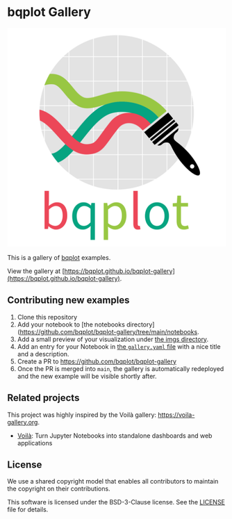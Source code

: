 # bqplot Gallery

![bqplot-logo](./bqplot-logo.svg)

This is a gallery of [bqplot](https://github.com/bqplot/bqplot)
examples.

View the gallery at [https://bqplot.github.io/bqplot-gallery](https://bqplot.github.io/bqplot-gallery).

## Contributing new examples

1. Clone this repository
2. Add your notebook to [the notebooks directory](https://github.com/bqplot/bqplot-gallery/tree/main/notebooks.
3. Add a small preview of your visualization under [the imgs directory](https://github.com/bqplot/bqplot-gallery/tree/main/imgs).
4. Add an entry for your Notebook in [the `gallery.yaml` file](https://github.com/bqplot/bqplot-gallery/blob/main/_data/gallery.yaml) with a nice title and a description.
5. Create a PR to https://github.com/bqplot/bqplot-gallery
6. Once the PR is merged into `main`, the gallery is automatically redeployed and the new example will be visible shortly after.

## Related projects

This project was highly inspired by the Voilà gallery: https://voila-gallery.org.

- [Voilà](https://github.com/voila-dashboards/voila): Turn Jupyter Notebooks into standalone dashboards and web applications

## License

We use a shared copyright model that enables all contributors to maintain the
copyright on their contributions.

This software is licensed under the BSD-3-Clause license. See the
[LICENSE](LICENSE) file for details.
